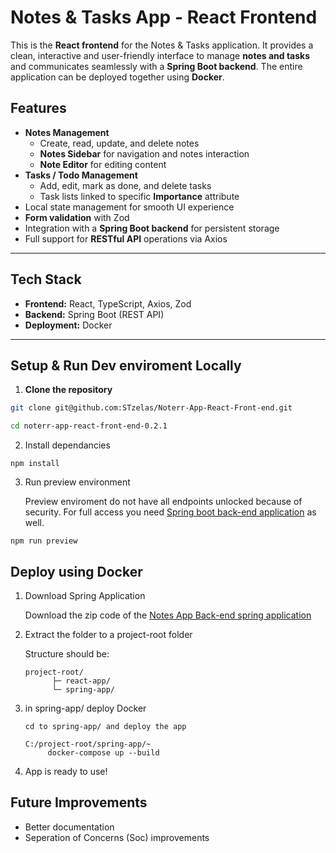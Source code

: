# Notes & Tasks App - React Frontend

This is the **React frontend** for the Notes & Tasks application. It provides a clean, interactive and user-friendly interface to manage **notes and tasks** and communicates seamlessly with a **Spring Boot backend**. The entire application can be deployed together using **Docker**.


## Features

- **Notes Management**
  - Create, read, update, and delete notes  
  - **Notes Sidebar** for navigation and notes interaction  
  - **Note Editor** for editing content 
- **Tasks / Todo Management**
  - Add, edit, mark as done, and delete tasks  
  - Task lists linked to specific **Importance** attribute  
- Local state management for smooth UI experience  
- **Form validation** with Zod  
- Integration with a **Spring Boot backend** for persistent storage  
- Full support for **RESTful API** operations via Axios  

---

## Tech Stack

- **Frontend:** React, TypeScript, Axios, Zod  
- **Backend:** Spring Boot (REST API)  
- **Deployment:** Docker  

---

## Setup & Run Dev enviroment Locally

1. **Clone the repository**

```bash
git clone git@github.com:STzelas/Noterr-App-React-Front-end.git

cd noterr-app-react-front-end-0.2.1
```

2. Install dependancies

```
npm install
```

3. Run preview environment

    Preview enviroment do not have all endpoints unlocked because of security. For full access you need [Spring boot back-end application](https://github.com/STzelas/Noterr-App-Spring-Back-end) as well.
```
npm run preview
```

## Deploy using Docker

1. Download Spring Application

    Download the zip code of the [Notes App Back-end spring application](https://github.com/STzelas/Noterr-App-Spring-Back-end)

2. Extract the folder to a project-root folder

    Structure should be:
    ```
    project-root/
          ├─ react-app/
          └─ spring-app/

3. in spring-app/ deploy Docker

   
   ```
   cd to spring-app/ and deploy the app
   
   C:/project-root/spring-app/~
        docker-compose up --build
   ```

4. App is ready to use!

## Future Improvements

- Better documentation
- Seperation of Concerns (Soc) improvements
